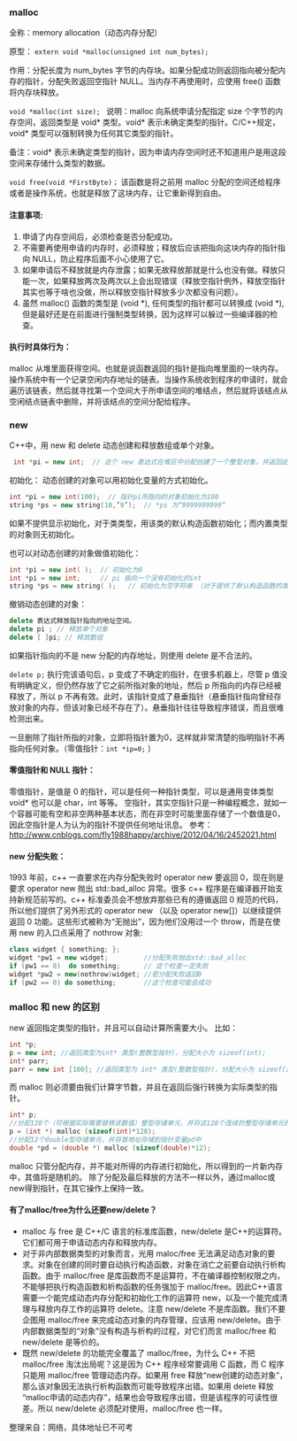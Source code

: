 ### malloc

全称：memory allocation（动态内存分配）

原型： `extern void *malloc(unsigned int num_bytes); `

作用：分配长度为 num_bytes 字节的内存块。如果分配成功则返回指向被分配内存的指针，分配失败返回空指针 NULL。当内存不再使用时，应使用 free() 函数将内存块释放。

`void *malloc(int size); ` 说明：malloc 向系统申请分配指定 size 个字节的内存空间，返回类型是 void* 类型。void* 表示未确定类型的指针。C/C++规定，void* 类型可以强制转换为任何其它类型的指针。

备注：void* 表示未确定类型的指针，因为申请内存空间时还不知道用户是用这段空间来存储什么类型的数据。

`void free(void *FirstByte)；` 该函数是将之前用 malloc 分配的空间还给程序或者是操作系统，也就是释放了这块内存，让它重新得到自由。

#### 注意事项:

1. 申请了内存空间后，必须检查是否分配成功。
2. 不需要再使用申请的内存时，必须释放；释放后应该把指向这块内存的指针指向 NULL，防止程序后面不小心使用了它。 
3. 如果申请后不释放就是内存泄露；如果无故释放那就是什么也没有做。释放只能一次，如果释放两次及两次以上会出现错误（释放空指针例外，释放空指针其实也等于啥也没做，所以释放空指针释放多少次都没有问题）。
4. 虽然 malloc() 函数的类型是 (void *), 任何类型的指针都可以转换成 (void *), 但是最好还是在前面进行强制类型转换，因为这样可以躲过一些编译器的检查。

#### 执行时具体行为：

malloc 从堆里面获得空间。也就是说函数返回的指针是指向堆里面的一块内存。操作系统中有一个记录空闲内存地址的链表。当操作系统收到程序的申请时，就会遍历该链表，然后就寻找第一个空间大于所申请空间的堆结点，然后就将该结点从空闲结点链表中删除，并将该结点的空间分配给程序。

### new

C++中，用 new 和 delete 动态创建和释放数组或单个对象。

```c++
 int *pi = new int;  // 这个 new 表达式在堆区中分配创建了一个整型对象，并返回此对象的地址，并用该地址初始化指针 pi 。
 ```

初始化： 动态创建的对象可以用初始化变量的方式初始化。

```c++
int *pi = new int(100);  // 指针pi所指向的对象初始化为100
string *ps = new string(10,’9’);  // *ps 为“9999999999”
```

如果不提供显示初始化，对于类类型，用该类的默认构造函数初始化；而内置类型的对象则无初始化。

也可以对动态创建的对象做值初始化：

```c++
int *pi = new int( );  // 初始化为0
int *pi = new int;     // pi 指向一个没有初始化的int
string *ps = new string( );   // 初始化为空字符串 （对于提供了默认构造函数的类类型，没有必要对其对象进行值初始化）
```

撤销动态创建的对象：

```c++
delete 表达式释放指针指向的地址空间。
delete pi ; // 释放单个对象
delete [ ]pi; // 释放数组
```

如果指针指向的不是 new 分配的内存地址，则使用 delete 是不合法的。

`delete p;` 执行完该语句后，p 变成了不确定的指针，在很多机器上，尽管 p 值没有明确定义，但仍然存放了它之前所指对象的地址，然后 p 所指向的内存已经被释放了，所以 p 不再有效。此时，该指针变成了悬垂指针（悬垂指针指向曾经存放对象的内存，但该对象已经不存在了）。悬垂指针往往导致程序错误，而且很难检测出来。

一旦删除了指针所指的对象，立即将指针置为0，这样就非常清楚的指明指针不再指向任何对象。（零值指针：`int *ip=0;` ）

#### 零值指针和 NULL 指针：

零值指针，是值是 0 的指针，可以是任何一种指针类型，可以是通用变体类型 void* 也可以是 char，int 等等。
空指针，其实空指针只是一种编程概念，就如一个容器可能有空和非空两种基本状态，而在非空时可能里面存储了一个数值是0，因此空指针是人为认为的指针不提供任何地址讯息。 参考：http://www.cnblogs.com/fly1988happy/archive/2012/04/16/2452021.html

#### new 分配失败：

1993 年前，c++ 一直要求在内存分配失败时 operator new 要返回 0，现在则是要求 operator new 抛出 std::bad_alloc 异常。很多 c++ 程序是在编译器开始支持新规范前写的。c++ 标准委员会不想放弃那些已有的遵循返回 0 规范的代码，所以他们提供了另外形式的 operator new （以及 operator new[]）以继续提供返回 0 功能。这些形式被称为“无抛出”，因为他们没用过一个 throw，而是在使用 new 的入口点采用了 nothrow 对象: 

```c++
class widget { something; };
widget *pw1 = new widget;         //分配失败抛出std::bad_alloc  
if (pw1 == 0)  do something;      // 这个检查一定失败
widget *pw2 = new(nothrow)widget; //若分配失败返回0
if (pw2 == 0) do something;       //这个检查可能会成功
```

### malloc 和 new 的区别

new 返回指定类型的指针，并且可以自动计算所需要大小。 比如：　

```c++
int *p; 　　
p = new int; //返回类型为int* 类型(整数型指针)，分配大小为 sizeof(int); 　　　　
int* parr; 　　
parr = new int [100]; //返回类型为 int* 类型(整数型指针)，分配大小为 sizeof(int) * 100;
```

而 malloc 则必须要由我们计算字节数，并且在返回后强行转换为实际类型的指针。 　

```c++
int* p; 　　
//分配128个（可根据实际需要替换该数值）整型存储单元，并将这128个连续的整型存储单元的首地址存储到指针变量p中 
p = (int *) malloc (sizeof(int)*128);  
//分配12个double型存储单元，并将首地址存储到指针变量pd中
double *pd = (double *) malloc (sizeof(double)*12);
```

malloc 只管分配内存，并不能对所得的内存进行初始化，所以得到的一片新内存中，其值将是随机的。 除了分配及最后释放的方法不一样以外，通过malloc或new得到指针，在其它操作上保持一致。

#### 有了malloc/free为什么还要new/delete？

* malloc 与 free 是 C++/C 语言的标准库函数，new/delete 是C++的运算符。它们都可用于申请动态内存和释放内存。
* 对于非内部数据类型的对象而言，光用 maloc/free 无法满足动态对象的要求。对象在创建的同时要自动执行构造函数，对象在消亡之前要自动执行析构函数。由于 malloc/free 是库函数而不是运算符，不在编译器控制权限之内，不能够把执行构造函数和析构函数的任务强加于 malloc/free。因此C++语言需要一个能完成动态内存分配和初始化工作的运算符 new，以及一个能完成清理与释放内存工作的运算符 delete。注意 new/delete 不是库函数。我们不要企图用 malloc/free 来完成动态对象的内存管理，应该用 new/delete。由于内部数据类型的“对象”没有构造与析构的过程，对它们而言 malloc/free 和 new/delete 是等价的。
* 既然 new/delete 的功能完全覆盖了 malloc/free，为什么 C++ 不把 malloc/free 淘汰出局呢？这是因为 C++ 程序经常要调用 C 函数，而 C 程序只能用 malloc/free 管理动态内存。如果用 free 释放“new创建的动态对象”，那么该对象因无法执行析构函数而可能导致程序出错。如果用 delete 释放 “malloc申请的动态内存”，结果也会导致程序出错，但是该程序的可读性很差。所以 new/delete 必须配对使用，malloc/free 也一样。

整理来自：网络，具体地址已不可考